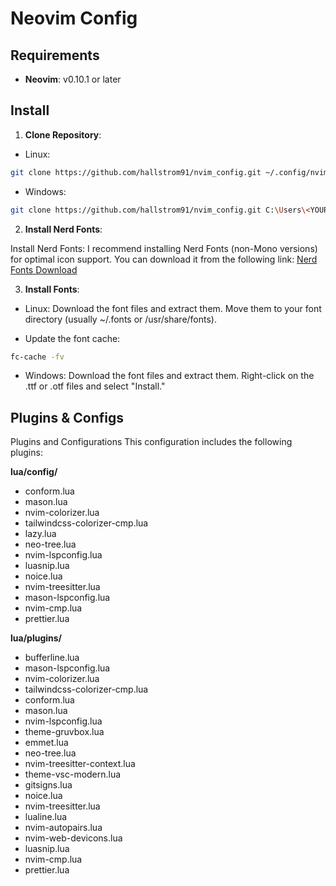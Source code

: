 # Neovim Config

## Requirements
- **Neovim**: v0.10.1 or later

## Install

1. **Clone Repository**:

- Linux:
```bash linux
git clone https://github.com/hallstrom91/nvim_config.git ~/.config/nvim
```
-  Windows:
```bash windows
git clone https://github.com/hallstrom91/nvim_config.git C:\Users\<YOUR_USERNAME>\AppData\Local\nvim
```

2. **Install Nerd Fonts**:
   
Install Nerd Fonts: I recommend installing Nerd Fonts (non-Mono versions) for optimal icon support. You can download it from the following link: [Nerd Fonts Download](https://www.nerdfonts.com/font-downloads)

3. **Install Fonts**:

- Linux:
Download the font files and extract them.
Move them to your font directory (usually ~/.fonts or /usr/share/fonts).

- Update the font cache:
```bash linux
fc-cache -fv
```

- Windows:
Download the font files and extract them.
Right-click on the .ttf or .otf files and select "Install."

## Plugins & Configs
Plugins and Configurations
This configuration includes the following plugins:

**lua/config/**
* conform.lua
* mason.lua
* nvim-colorizer.lua
* tailwindcss-colorizer-cmp.lua
* lazy.lua
* neo-tree.lua
* nvim-lspconfig.lua
* luasnip.lua
* noice.lua
* nvim-treesitter.lua
* mason-lspconfig.lua
* nvim-cmp.lua
* prettier.lua

**lua/plugins/**
* bufferline.lua
* mason-lspconfig.lua
* nvim-colorizer.lua
* tailwindcss-colorizer-cmp.lua
* conform.lua
* mason.lua
* nvim-lspconfig.lua
* theme-gruvbox.lua
* emmet.lua
* neo-tree.lua
* nvim-treesitter-context.lua
* theme-vsc-modern.lua
* gitsigns.lua
* noice.lua
* nvim-treesitter.lua
* lualine.lua
* nvim-autopairs.lua
* nvim-web-devicons.lua
* luasnip.lua
* nvim-cmp.lua
* prettier.lua
